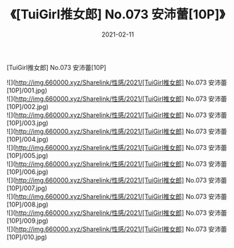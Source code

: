 ﻿---
layout: post
title:  《[TuiGirl推女郎] No.073 安沛蕾[10P]》
date:   2021-02-11
img: http://img.660000.xyz/Sharelink/性感/2021/[TuiGirl推女郎] No.073 安沛蕾[10P]/000.jpg
categories: [美女, 清纯, 唯美]
---

[TuiGirl推女郎] No.073 安沛蕾[10P]

  ![](http://img.660000.xyz/Sharelink/性感/2021/[TuiGirl推女郎] No.073 安沛蕾[10P]/001.jpg) <br> ![](http://img.660000.xyz/Sharelink/性感/2021/[TuiGirl推女郎] No.073 安沛蕾[10P]/002.jpg) <br> ![](http://img.660000.xyz/Sharelink/性感/2021/[TuiGirl推女郎] No.073 安沛蕾[10P]/003.jpg) <br> ![](http://img.660000.xyz/Sharelink/性感/2021/[TuiGirl推女郎] No.073 安沛蕾[10P]/004.jpg) <br> ![](http://img.660000.xyz/Sharelink/性感/2021/[TuiGirl推女郎] No.073 安沛蕾[10P]/005.jpg) <br> ![](http://img.660000.xyz/Sharelink/性感/2021/[TuiGirl推女郎] No.073 安沛蕾[10P]/006.jpg) <br> ![](http://img.660000.xyz/Sharelink/性感/2021/[TuiGirl推女郎] No.073 安沛蕾[10P]/007.jpg) <br> ![](http://img.660000.xyz/Sharelink/性感/2021/[TuiGirl推女郎] No.073 安沛蕾[10P]/008.jpg) <br> ![](http://img.660000.xyz/Sharelink/性感/2021/[TuiGirl推女郎] No.073 安沛蕾[10P]/009.jpg) <br> ![](http://img.660000.xyz/Sharelink/性感/2021/[TuiGirl推女郎] No.073 安沛蕾[10P]/010.jpg) <br>